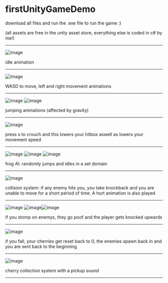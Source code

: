 # firstUnityGameDemo
download all files and run the .exe file to run the game :)

(all assets are free in the unity asset store, everything else is coded in c# by me!)

------------------------------------------------------------------------------------------------------------------------------
![image](https://user-images.githubusercontent.com/76022647/147843670-49cb2748-b432-42b9-a787-2e7a6b5f5e72.png)

idle animation

------------------------------------------------------------------------------------------------------------------------------
![image](https://user-images.githubusercontent.com/76022647/147843663-214cbd0e-5d68-45f3-b113-a581b42bd92f.png)

WASD to move, left and right movement animations

------------------------------------------------------------------------------------------------------------------------------


![image](https://user-images.githubusercontent.com/76022647/147843708-7642f219-2106-43c1-9e6f-2e0d86cda639.png) ![image](https://user-images.githubusercontent.com/76022647/147843715-098c127a-56f4-4080-adae-7a8f3103679a.png)

jumping animations (affected by gravity)

------------------------------------------------------------------------------------------------------------------------------

![image](https://user-images.githubusercontent.com/76022647/147843810-9f6c7910-f074-4a4a-a30f-5ab439b57dfd.png)

press s to crouch and this lowers your hitbox aswell as lowers your movement speed

------------------------------------------------------------------------------------------------------------------------------

![image](https://user-images.githubusercontent.com/76022647/147843741-6bd2ec3e-e93e-4726-a2a1-9df12f8ce58f.png)
![image](https://user-images.githubusercontent.com/76022647/147843743-c2a658d2-012b-41a3-a920-4d3b0bb48862.png)
![image](https://user-images.githubusercontent.com/76022647/147843744-1ffda6c9-5d24-4c27-b567-9762b975d88e.png)

frog AI: randomly jumps and idles in a set domain

------------------------------------------------------------------------------------------------------------------------------

![image](https://user-images.githubusercontent.com/76022647/147843775-2a433a1e-400f-4cae-a0b3-2b653e94cc94.png)

collision system: if any enemy hits you, you take knockback and you are unable to move for a short period of time. A hurt animation is also played

------------------------------------------------------------------------------------------------------------------------------

![image](https://user-images.githubusercontent.com/76022647/147843821-fad4f5b2-f79b-4c80-a3de-ccff4b060d5f.png) ![image](https://user-images.githubusercontent.com/76022647/147843959-11936e2b-72a2-42cb-849d-693368d074a6.png)![image](https://user-images.githubusercontent.com/76022647/147843980-849c0a9d-390b-4a07-95db-6b1994b24e86.png)

if you stomp on enemys, they go poof and the player gets knocked upwards 

------------------------------------------------------------------------------------------------------------------------------


![image](https://user-images.githubusercontent.com/76022647/147844019-7bcfd893-b858-4d0b-89eb-458a5908ac78.png)

if you fall, your cherries get reset back to 0, the enemies spawn back in and you are sent back to the beginning

------------------------------------------------------------------------------------------------------------------------------


![image](https://user-images.githubusercontent.com/76022647/147843756-822de2e3-4ad2-44f3-9600-55edd253d6af.png)

cherry collection system with a pickup sound

------------------------------------------------------------------------------------------------------------------------------
